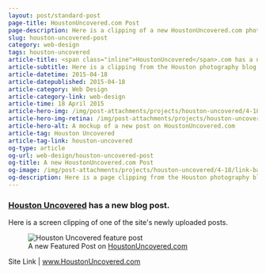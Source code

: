 ```yaml
---
layout: post/standard-post
page-title: HoustonUncovered.com Post
page-description: Here is a clipping of a new HoustonUncovered.com photo post
slug: houston-uncovered-post
category: web-design
tags: houston-uncovered
article-title: <span class="inline">HoustonUncovered</span>.com has a new post
article-subtitle: Here is a clipping from the Houston photography blog
article-datetime: 2015-04-18
article-datepublished: 2015-04-18
article-category: Web Design
article-category-link: web-design
article-time: 18 April 2015
article-hero-img: /img/post-attachments/projects/houston-uncovered/4-18/link-banner@2x.jpg
article-hero-img-retina: /img/post-attachments/projects/houston-uncovered/4-18/link-banner@2x.jpg
article-hero-alt: A mockup of a new post on HoustonUncovered.com
article-tag: Houston Uncovered
article-tag-link: houston-uncovered
og-type: article
og-url: web-design/houston-uncovered-post
og-title: A new HoustonUncovered.com Post
og-image: /img/post-attachments/projects/houston-uncovered/4-18/link-banner@2x.jpg
og-description: Here is a page clipping from the Houston photography blog
---
```

<div class="row margin-bottom">
	<h3 class="margin-bottom"><a href="http://houstonuncovered.com" target="_blank" class="simple">Houston Uncovered</a> has a new blog post.</h3>
	<p>Here is a screen clipping of one of the site's newly uploaded posts. <!-- You can visit the post <a href="#" class="underline" target="_blank">here</a>. --></p>
</div>
<div class="row margin-bottom">
	<figure>
		<img class="black-border" src="{{ site.blog_cdn }}/img/post-attachments/projects/houston-uncovered/4-18/post-mockup@2x.jpg" alt="Houston Uncovered feature post">
		<figcaption>A new Featured Post on <a href="http://houstonuncovered.com" target="_blank" class="simple">HoustonUncovered.com</a></figcaption>
	</figure>
</div>
<div class="row">
	<p class="header">Site Link | <a href="http://houstonuncovered.com" class="simple" target="_blank">www.HoustonUncovered.com</a></p>
</div>